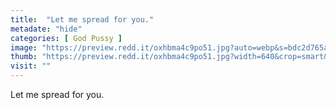 ```yaml
---
title:  "Let me spread for you."
metadate: "hide"
categories: [ God Pussy ]
image: "https://preview.redd.it/oxhbma4c9po51.jpg?auto=webp&s=bdc2d765ae9985bff56cc729832a7a17f0dcc08d"
thumb: "https://preview.redd.it/oxhbma4c9po51.jpg?width=640&crop=smart&auto=webp&s=667025511c0cf19f8f1a71f1c33800ea5714948c"
visit: ""
---
```

Let me spread for you.
